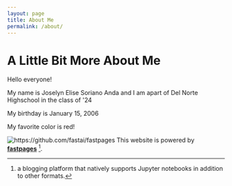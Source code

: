 ```yaml
---
layout: page
title: About Me
permalink: /about/
---
```

# A Little Bit More About Me
Hello everyone! 

My name is Joselyn Elise Soriano Anda and I am apart of Del Norte Highschool in the class of '24 

My birthday is January 15, 2006

My favorite color is red!

![]({{site.baseurl}}/images//04F415CC-FD71-45FD-9609-FAC9267614FD.png
"https://github.com/fastai/fastpages")
This website is powered by **[fastpages](https://github.com/fastai/fastpages)** [^1].



[^1]:a blogging platform that natively supports Jupyter notebooks in addition to other formats.
